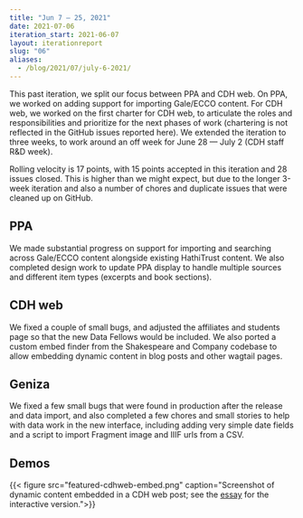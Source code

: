 ```yaml
---
title: "Jun 7 — 25, 2021"
date: 2021-07-06
iteration_start: 2021-06-07
layout: iterationreport
slug: "06"
aliases:
  - /blog/2021/07/july-6-2021/
---
```


This past iteration, we split our focus between PPA and CDH web. On PPA, we worked on adding support for importing Gale/ECCO content. For CDH web, we worked on the first charter for CDH web, to articulate the roles and responsibilities and prioritize for the next  phases of work (chartering is not reflected in the GitHub issues reported here).  We extended the iteration to three weeks, to work around an off week for June 28 — July 2 (CDH staff R&D week).

Rolling velocity is 17 points, with 15 points accepted in this iteration and 28 issues closed. This is higher than we might expect, but due to the longer 3-week iteration and also a number of chores and duplicate issues that were cleaned up on GitHub.

## PPA

We made substantial progress on support for importing and searching across Gale/ECCO content alongside existing HathiTrust content. We also completed design work to update PPA  display to handle multiple sources and different item types (excerpts and book sections).

## CDH web

We fixed a couple of small bugs, and adjusted the affiliates and students page so that the new Data Fellows would be included. We also ported a custom embed finder from the Shakespeare and Company codebase to allow embedding dynamic content in blog posts and other wagtail pages.

## Geniza

We fixed a few small bugs that were found in production after the release and data import, and also completed a few chores and small stories to help with data work in the new interface, including adding very simple date fields and a script to import Fragment image and IIIF urls from a CSV.

## Demos
{{< figure src="featured-cdhweb-embed.png" caption="Screenshot of dynamic content embedded in a CDH web post; see the [essay](https://cdh.princeton.edu/updates/2021/07/01/old-project-new-database-geniza/) for the interactive version.">}}










